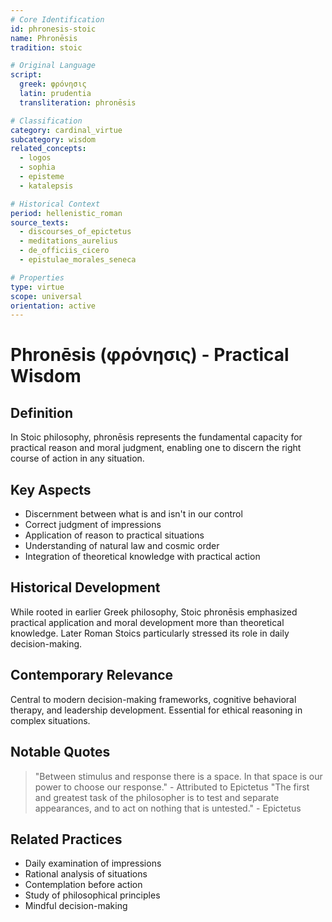 ```yaml
---
# Core Identification
id: phronesis-stoic
name: Phronēsis
tradition: stoic

# Original Language
script:
  greek: φρόνησις
  latin: prudentia
  transliteration: phronēsis

# Classification
category: cardinal_virtue
subcategory: wisdom
related_concepts:
  - logos
  - sophia
  - episteme
  - katalepsis

# Historical Context
period: hellenistic_roman
source_texts:
  - discourses_of_epictetus
  - meditations_aurelius
  - de_officiis_cicero
  - epistulae_morales_seneca

# Properties
type: virtue
scope: universal
orientation: active
---
```


# Phronēsis (φρόνησις) - Practical Wisdom

## Definition
In Stoic philosophy, phronēsis represents the fundamental capacity for practical reason and moral judgment, enabling one to discern the right course of action in any situation.

## Key Aspects
- Discernment between what is and isn't in our control
- Correct judgment of impressions
- Application of reason to practical situations
- Understanding of natural law and cosmic order
- Integration of theoretical knowledge with practical action

## Historical Development
While rooted in earlier Greek philosophy, Stoic phronēsis emphasized practical application and moral development more than theoretical knowledge. Later Roman Stoics particularly stressed its role in daily decision-making.

## Contemporary Relevance
Central to modern decision-making frameworks, cognitive behavioral therapy, and leadership development. Essential for ethical reasoning in complex situations.

## Notable Quotes
> "Between stimulus and response there is a space. In that space is our power to choose our response." - Attributed to Epictetus
> "The first and greatest task of the philosopher is to test and separate appearances, and to act on nothing that is untested." - Epictetus

## Related Practices
- Daily examination of impressions
- Rational analysis of situations
- Contemplation before action
- Study of philosophical principles
- Mindful decision-making